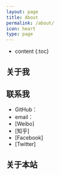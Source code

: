 ```yaml
---
layout: page
title: About
permalink: /about/
icon: heart
type: page
---
```


* content
{:toc}

## 关于我


## 联系我

* GitHub：
* email：
* [Weibo]
* [知乎]
* [Facebook]
* [Twitter]


## 关于本站


